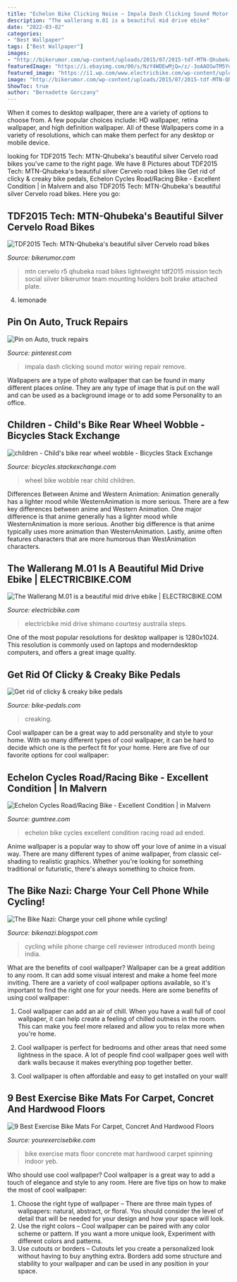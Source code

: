 ```yaml
---
title: "Echelon Bike Clicking Noise ~ Impala Dash Clicking Sound Motor Wiring Repair Remove"
description: "The wallerang m.01 is a beautiful mid drive ebike"
date: "2022-03-02"
categories:
- "Best Wallpaper"
tags: ["Best Wallpaper"]
images:
- "http://bikerumor.com/wp-content/uploads/2015/07/2015-tdf-MTN-QhubekaCervelo-R5-lightweight-road-bike01.jpg"
featuredImage: "https://i.ebayimg.com/00/s/NzY4WDEwMjQ=/z/-3oAAOSwTM5YuEGj/$_86.JPG"
featured_image: "https://i1.wp.com/www.electricbike.com/wp-content/uploads/2016/05/wallerang4.png?resize=681%2C529"
image: "http://bikerumor.com/wp-content/uploads/2015/07/2015-tdf-MTN-QhubekaCervelo-R5-lightweight-road-bike01.jpg"
ShowToc: true
author: "Bernadette Gorczany"
---
```



When it comes to desktop wallpaper, there are a variety of options to choose from. A few popular choices include: HD wallpaper, retina wallpaper, and high definition wallpaper. All of these Wallpapers come in a variety of resolutions, which can make them perfect for any desktop or mobile device. 

	

		
looking for TDF2015 Tech: MTN-Qhubeka&#039;s beautiful silver Cervelo road bikes you've came to the right page. We have 8 Pictures about TDF2015 Tech: MTN-Qhubeka&#039;s beautiful silver Cervelo road bikes like Get rid of clicky &amp; creaky bike pedals, Echelon Cycles Road/Racing Bike - Excellent Condition | in Malvern and also TDF2015 Tech: MTN-Qhubeka&#039;s beautiful silver Cervelo road bikes. Here you go:
		
    
## TDF2015 Tech: MTN-Qhubeka&#039;s Beautiful Silver Cervelo Road Bikes

<img loading=lazy src="http://bikerumor.com/wp-content/uploads/2015/07/2015-tdf-MTN-QhubekaCervelo-R5-lightweight-road-bike01.jpg" onerror="this.onerror=null;this.src='https://tse1.mm.bing.net/th?id=OIP.2Qqwi0-N1qyewzT8HY03oAHaE8&amp;pid=15.1';" alt="TDF2015 Tech: MTN-Qhubeka&#039;s beautiful silver Cervelo road bikes">

_Source: bikerumor.com_

>mtn cervelo r5 qhubeka road bikes lightweight tdf2015 mission tech social silver bikerumor team mounting holders bolt brake attached plate. 

	

4. lemonade 

    
## Pin On Auto, Truck Repairs

<img loading=lazy src="https://i.pinimg.com/originals/fb/ba/c1/fbbac1af9ea9593afeb9985b8ff46b0b.jpg" onerror="this.onerror=null;this.src='https://tse4.mm.bing.net/th?id=OIP.ZRQA8UiHonZ4_LjpsL28iAHaGk&amp;pid=15.1';" alt="Pin on Auto, truck repairs">

_Source: pinterest.com_

>impala dash clicking sound motor wiring repair remove. 

	



Wallpapers are a type of photo wallpaper that can be found in many different places online. They are any type of image that is put on the wall and can be used as a background image or to add some Personality to an office.

    
## Children - Child&#039;s Bike Rear Wheel Wobble - Bicycles Stack Exchange

<img loading=lazy src="https://i.stack.imgur.com/zK94F.jpg" onerror="this.onerror=null;this.src='https://tse1.mm.bing.net/th?id=OIP.pygEn7Kt2Yiqq9YWhhTW7wHaJ4&amp;pid=15.1';" alt="children - Child&#039;s bike rear wheel wobble - Bicycles Stack Exchange">

_Source: bicycles.stackexchange.com_

>wheel bike wobble rear child children. 

	

Differences Between Anime and Western Animation: Animation generally has a lighter mood while WesternAnimation is more serious.
There are a few key differences between anime and Western Animation. One major difference is that anime generally has a lighter mood while WesternAnimation is more serious. Another big difference is that anime typically uses more animation than WesternAnimation. Lastly, anime often features characters that are more humorous than WestAnimation characters.

    
## The Wallerang M.01 Is A Beautiful Mid Drive Ebike | ELECTRICBIKE.COM

<img loading=lazy src="https://i1.wp.com/www.electricbike.com/wp-content/uploads/2016/05/wallerang4.png?resize=681%2C529" onerror="this.onerror=null;this.src='https://tse3.mm.bing.net/th?id=OIP.Nk6X7GhU4YiYp4xzRbyWmAHaFw&amp;pid=15.1';" alt="The Wallerang M.01 is a beautiful mid drive ebike | ELECTRICBIKE.COM">

_Source: electricbike.com_

>electricbike mid drive shimano courtesy australia steps. 

	

One of the most popular resolutions for desktop wallpaper is 1280x1024. This resolution is commonly used on laptops and moderndesktop computers, and offers a great image quality.

    
## Get Rid Of Clicky &amp; Creaky Bike Pedals

<img loading=lazy src="https://bike-pedals.com/wp-content/uploads/2020/12/mountain-biker-off-road-dirty-bicycles-with-squeaking-pedals-1.jpg" onerror="this.onerror=null;this.src='https://tse3.mm.bing.net/th?id=OIP.dT8B28j9Vvrv-joggGo5SAHaEq&amp;pid=15.1';" alt="Get rid of clicky &amp; creaky bike pedals">

_Source: bike-pedals.com_

>creaking. 

	

Cool wallpaper can be a great way to add personality and style to your home. With so many different types of cool wallpaper, it can be hard to decide which one is the perfect fit for your home. Here are five of our favorite options for cool wallpaper: 

    
## Echelon Cycles Road/Racing Bike - Excellent Condition | In Malvern

<img loading=lazy src="https://i.ebayimg.com/00/s/NzY4WDEwMjQ=/z/-3oAAOSwTM5YuEGj/$_86.JPG" onerror="this.onerror=null;this.src='https://tse3.mm.bing.net/th?id=OIP.56tQ9vqubISNEa4ATk69OQHaFj&amp;pid=15.1';" alt="Echelon Cycles Road/Racing Bike - Excellent Condition | in Malvern">

_Source: gumtree.com_

>echelon bike cycles excellent condition racing road ad ended. 

	

Anime wallpaper is a popular way to show off your love of anime in a visual way. There are many different types of anime wallpaper, from classic cel-shading to realistic graphics. Whether you're looking for something traditional or futuristic, there's always something to choice from.

    
## The Bike Nazi: Charge Your Cell Phone While Cycling!

<img loading=lazy src="http://4.bp.blogspot.com/_FpnbRh9d960/TUsEpcntUwI/AAAAAAAABZg/Sz5HclYPQbQ/s1600/nokia%2Bbike%2Bphone%2Bcharger.jpg" onerror="this.onerror=null;this.src='https://tse1.mm.bing.net/th?id=OIP.EjBQ-EaQaex7LBSK7yb1SAHaE8&amp;pid=15.1';" alt="The Bike Nazi: Charge your cell phone while cycling!">

_Source: bikenazi.blogspot.com_

>cycling while phone charge cell reviewer introduced month being india. 

	

What are the benefits of cool wallpaper?
Wallpaper can be a great addition to any room. It can add some visual interest and make a home feel more inviting. There are a variety of cool wallpaper options available, so it's important to find the right one for your needs. Here are some benefits of using cool wallpaper: 
1. Cool wallpaper can add an air of chill. When you have a wall full of cool wallpaper, it can help create a feeling of chilled outness in the room. This can make you feel more relaxed and allow you to relax more when you're home. 

2. Cool wallpaper is perfect for bedrooms and other areas that need some lightness in the space. A lot of people find cool wallpaper goes well with dark walls because it makes everything pop together better. 

3. Cool wallpaper is often affordable and easy to get installed on your wall!

    
## 9 Best Exercise Bike Mats For Carpet, Concret And Hardwood Floors

<img loading=lazy src="https://yourexercisebike.com/wp-content/uploads/2019/01/exercise-bike-mat-to-buy.jpg" onerror="this.onerror=null;this.src='https://tse4.mm.bing.net/th?id=OIP.Xw0RRMnpvGTJjRRue-bWawHaE7&amp;pid=15.1';" alt="9 Best Exercise Bike Mats For Carpet, Concret And Hardwood Floors">

_Source: yourexercisebike.com_

>bike exercise mats floor concrete mat hardwood carpet spinning indoor yeb. 

	

Who should use cool wallpaper?
Cool wallpaper is a great way to add a touch of elegance and style to any room. Here are five tips on how to make the most of cool wallpaper: 
1) Choose the right type of wallpaper – There are three main types of wallpapers: natural, abstract, or floral. You should consider the level of detail that will be needed for your design and how your space will look. 
2) Use the right colors – Cool wallpaper can be paired with any color scheme or pattern. If you want a more unique look, Experiment with different colors and patterns. 
3) Use cutouts or borders – Cutouts let you create a personalized look without having to buy anything extra. Borders add some structure and stability to your wallpaper and can be used in any position in your space.

